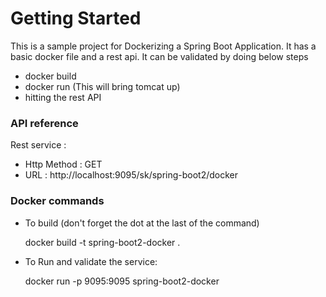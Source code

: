 # Getting Started
This is a sample project for Dockerizing a Spring Boot Application. It has a basic docker file 
and a rest api. It can be validated by doing below steps 
 
 * docker build 
 * docker run (This will bring tomcat up)
 * hitting the rest API 

### API reference

Rest service : 

* Http Method : GET
* URL : http://localhost:9095/sk/spring-boot2/docker

### Docker commands

* To build (don't forget the dot at the last of the command)

   docker build -t spring-boot2-docker .

* To Run and validate the service:

  docker run -p 9095:9095 spring-boot2-docker